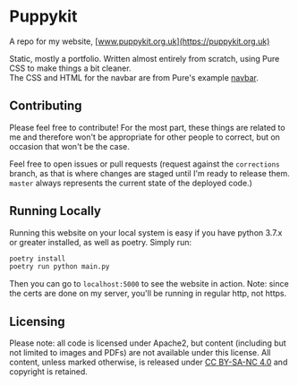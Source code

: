 # Puppykit
A repo for my website, [www.puppykit.org.uk](https://puppykit.org.uk)

Static, mostly a portfolio. Written almost entirely from scratch, using Pure CSS to make things a bit cleaner.  
The CSS and HTML for the navbar are from Pure's example [navbar](https://purecss.io/layouts/tucked-menu-vertical/).

## Contributing

Please feel free to contribute! For the most part, these things are related to me and therefore won't be appropriate for other people to correct, but on occasion that won't be the case.

Feel free to open issues or pull requests (request against the `corrections` branch, as that is where changes are staged until I'm ready to release them. `master` always represents the current state of the deployed code.)

## Running Locally

Running this website on your local system is easy if you have python 3.7.x or greater installed, as well as poetry. Simply run:

```bash
poetry install
poetry run python main.py
```

Then you can go to `localhost:5000` to see the website in action. Note: since the certs are done on my server, you'll be running in regular http, not https.

## Licensing

Please note: all code is licensed under Apache2, but content (including but not limited to images and PDFs) are not
available under this license. All content, unless marked otherwise, is released under
[CC BY-SA-NC 4.0](https://creativecommons.org/licenses/by-nc-sa/4.0/) and copyright is retained.
